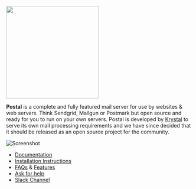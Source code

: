 <img src="https://share.adam.ac/21/logo-g3hWemROTemCYbWlmL.svg" width="250" />

**Postal** is a complete and fully featured mail server for use by websites & web servers. Think Sendgrid, Mailgun or Postmark but open source and ready for you to run on your own servers. Postal is developed by [Krystal](https://k.io) to serve its own mail processing requirements and we have since decided that it should be released as an open source project for the community.

![Screenshot](https://share.adam.ac/17/k4lA5OuPlU2.png)

* [Documentation](https://docs.postalserver.io)
* [Installation Instructions](https://docs.postalserver.io/install/prerequisites)
* [FAQs](https://docs.postalserver.io/welcome/faqs) & [Features](https://docs.postalserver.io/welcome/feature-list)
* [Ask for help](https://github.com/postalserver/postal/discussions)
* [Slack Channel](https://slack.k.io)
